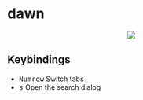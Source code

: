 # dawn

<p align="center">
  <img src="https://i.imgur.com/vjfMONS.png">
</div>


## Keybindings

- <kbd>Numrow</kbd> Switch tabs
- <kbd>s</kbd> Open the search dialog

